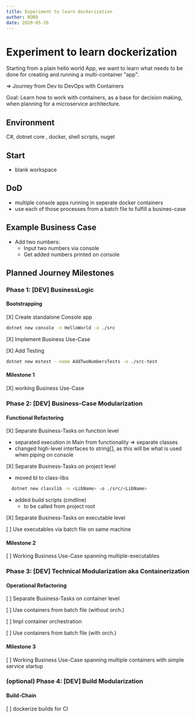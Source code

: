 ```yaml
---
title: Experiment to learn dockerization
author: RORO
date: 2020-05-26
---
```


# Experiment to learn dockerization

Starting from a plain hello world App, we want to learn what needs to be done for creating and running a multi-container "app".

=> Journey from Dev to DevOps with Containers

Goal: Learn how to work with containers, as a base for decision making, when planning for a microservice architecture.

## Environment

C#, dotnet core , docker, shell scripts, nuget

## Start

- blank workspace

## DoD

- multiple console apps running in seperate docker containers
- use each of those processes from a batch file to fulfill a busines-case

## Example Business Case

- Add two numbers:
  - Input two numbers via console
  - Get added numbers printed on console

## Planned Journey Milestones

### Phase 1: [DEV] BusinessLogic

#### Bootstrapping

[X] Create standalone Console app

```bash
dotnet new console -n HelloWorld -o ./src
```

[X] Implement Business Use-Case

[X] Add Testing

```bash
dotnet new mstest --name AddTwoNumbersTests -o ./src-test
```

#### Milestone 1

[X] working Business Use-Case

### Phase 2: [DEV] Business-Case Modularization

#### Functional Refactoring

[X] Separate Business-Tasks on function level

- separated execution in Main from functionality => separate classes
- changed high-level interfaces to string[], as this will be what is used when piping on console

[X] Separate Business-Tasks on project level

- moved bl to class-libs

```bash
  dotnet new classlib -n <LibName> -o ./src/<LibName>
```

- added build scripts (cmdline)
  - to be called from project root

[X] Separate Business-Tasks on executable level

[ ] Use executables via batch file on same machine

#### Milestone 2

[ ] Working Business Use-Case spanning multiple-executables

### Phase 3: [DEV] Technical Modularization aka Containerization

#### Operational Refactoring

[ ] Separate Business-Tasks on container level

[ ] Use containers from batch file (without orch.)

[ ] Impl container orchestration

[ ] Use containers from batch file (with orch.)

#### Milestone 3

[ ] Working Business Use-Case spanning multiple containers with simple service startup

### (optional) Phase 4: [DEV] Build Modularization

#### Build-Chain

[ ] dockerize builds for CI
